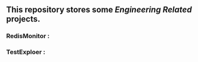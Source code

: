 ## This repository stores some *Engineering Related* projects.
### RedisMonitor :
### TestExploer :
